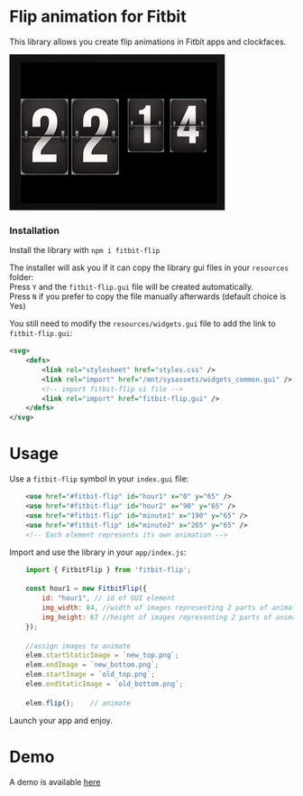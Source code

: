 # Flip animation for Fitbit

This library allows you create flip animations in Fitbit apps and clockfaces.

![Example](screenshot.gif "Example")

### Installation

Install the library with `npm i fitbit-flip`

   The installer will ask you if it can copy the library gui files in your `resources` folder:  
   Press `Y` and the `fitbit-flip.gui` file will be created automatically.  
   Press `N` if you prefer to copy the file manually afterwards (default choice is Yes)  
  
You still need to modify the `resources/widgets.gui` file to add the link to `fitbit-flip.gui`:
``` xml
<svg>
    <defs>
        <link rel="stylesheet" href="styles.css" />
        <link rel="import" href="/mnt/sysassets/widgets_common.gui" />
        <!-- import fitbit-flip ui file -->
        <link rel="import" href="fitbit-flip.gui" />
    </defs>
</svg>
```


# Usage

Use a `fitbit-flip` symbol in your `index.gui` file:
``` xml
    <use href="#fitbit-flip" id="hour1" x="0" y="65" />
    <use href="#fitbit-flip" id="hour2" x="90" y="65" />
    <use href="#fitbit-flip" id="minute1" x="190" y="65" />
    <use href="#fitbit-flip" id="minute2" x="265" y="65" />
    <!-- Each element represents its own animation -->
```

Import and use the library in your `app/index.js`:
``` javascript
    import { FitbitFlip } from 'fitbit-flip';

    const hour1 = new FitbitFlip({
        id: "hour1", // id of GUI element
        img_width: 84, //width of images representing 2 parts of animation
        img_height: 67 //height of images representing 2 parts of animation
    });

    //assign images to animate
    elem.startStaticImage = `new_top.png`; 
    elem.endImage = `new_bottom.png`; 
    elem.startImage = `old_top.png`; 
    elem.endStaticImage = `old_bottom.png`; 

    elem.flip();    // animate


```

Launch your app and enjoy.

# Demo

A demo is available [here](https://github.com/ygalanter/fitbit-flip-demo)
